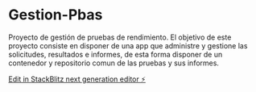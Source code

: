 # Gestion-Pbas

Proyecto de gestión de pruebas de rendimiento.
El objetivo de este proyecto consiste en disponer de una app que administre y gestione las solicitudes, resultados e informes, de esta forma disponer de un contenedor y repositorio comun de las pruebas y sus informes. 

[Edit in StackBlitz next generation editor ⚡️](https://stackblitz.com/~/github.com/pablomra/Gestion-Pbas)
